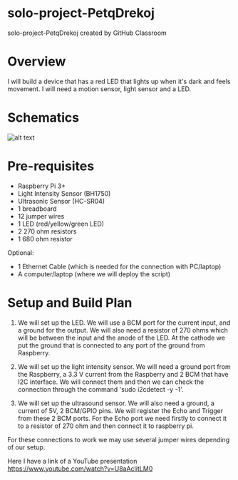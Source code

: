 # solo-project-PetqDrekoj
solo-project-PetqDrekoj created by GitHub Classroom


# Overview

 I will build a device that has a red LED that lights up when it's dark and feels movement. I will need a motion sensor, light sensor and a LED.

# Schematics
![alt text](https://github.com/at-cs-ubbcluj-ro/solo-project-PetqDrekoj/blob/master/Schematic.PNG?raw=true)

# Pre-requisites

- Raspberry Pi 3+ 
- Light Intensity Sensor (BH1750)
- Ultrasonic Sensor (HC-SR04)
- 1 breadboard
- 12 jumper wires
- 1 LED (red/yellow/green LED)
- 2 270 ohm resistors
- 1 680 ohm resistor

Optional:
- 1 Ethernet Cable (which is needed for the connection with PC/laptop)
- A computer/laptop (where we will deploy the script)


# Setup and Build Plan

1) We will set up the LED. We will use a BCM port for the current input, and a ground for the output. We will also need a resistor of 270 ohms which will be between the input and the anode of the LED. At the cathode we put the ground that is connected to any port of the ground from Raspberry.

2) We will set up the light intensity sensor. We will need a ground port from the Raspberry, a 3.3 V current from the Raspberry and 2 BCM that have I2C interface. We will connect them and then we can check the connection through the command 'sudo i2cdetect -y -1'. 

3) We will set up the ultrasound sensor. We will also need a ground, a current of 5V, 2 BCM/GPIO pins. We will register the Echo and Trigger from these 2 BCM ports. For the Echo port we need firstly to connect it to a resistor of 270 ohm and then connect it to raspberry pi. 

For these connections to work we may use several jumper wires depending of our setup.


Here I have a link of a YouTube presentation 
https://www.youtube.com/watch?v=U8aAcIitLM0
